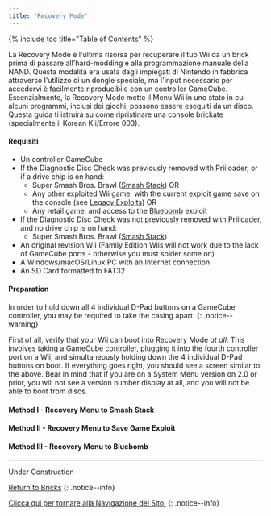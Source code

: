 ```yaml
---
title: "Recovery Mode"
---
```


{% include toc title="Table of Contents" %}

La Recovery Mode è l'ultima risorsa per recuperare il tuo Wii da un brick prima di passare all'hard-modding e alla programmazione manuale della NAND. Questa modalità era usata dagli impiegati di Nintendo in fabbrica attraverso l'utilizzo di un dongle speciale, ma l'input necessario per accedervi è facilmente riproducibile con un controller GameCube. Essenzialmente, la Recovery Mode mette il Menu Wii in uno stato in cui alcuni programmi, inclusi dei giochi, possono essere eseguiti da un disco. Questa guida ti istruirà su come ripristinare una console brickate (specialmente il Korean Kii/Errore 003).

#### Requisiti

+ Un controller GameCube
+ If the Diagnostic Disc Check was previously removed with Priiloader, or if a drive chip is on hand:
    + Super Smash Bros. Brawl ([Smash Stack](legacy-exploits#smash-stack)) OR
    + Any other exploited Wii game, with the current exploit game save on the console (see [Legacy Exploits](legacy-exploits)) OR
    + Any retail game, and access to the [Bluebomb](bluebomb) exploit
+ If the Diagnostic Disc Check was not previously removed with Priiloader, and no drive chip is on hand:
    + Super Smash Bros. Brawl ([Smash Stack](legacy-exploits#smash-stack))
+ An original revision Wii (Family Edition Wiis will not work due to the lack of GameCube ports - otherwise you must solder some on)
+ A Windows/macOS/Linux PC with an Internet connection
+ An SD Card formatted to FAT32

#### Preparation

In order to hold down all 4 individual D-Pad buttons on a GameCube controller, you may be required to take the casing apart.
{: .notice--warning}

First of all, verify that your Wii can boot into Recovery Mode *at all*. This involves taking a GameCube controller, plugging it into the fourth controller port on a Wii, and simultaneously holding down the 4 individual D-Pad buttons on boot. If everything goes right, you should see a screen similar to the above. Bear in mind that if you are on a System Menu version on 2.0 or prior, you will not see a version number display at all, and you will not be able to boot from discs.

#### Method I - Recovery Menu to Smash Stack

#### Method II - Recovery Menu to Save Game Exploit

#### Method III - Recovery Menu to Bluebomb

---
Under Construction

[Return to Bricks](bricks)
{: .notice--info}

[Clicca qui per tornare alla Navigazione del Sito.](navigazione-sito)
{: .notice--info}
